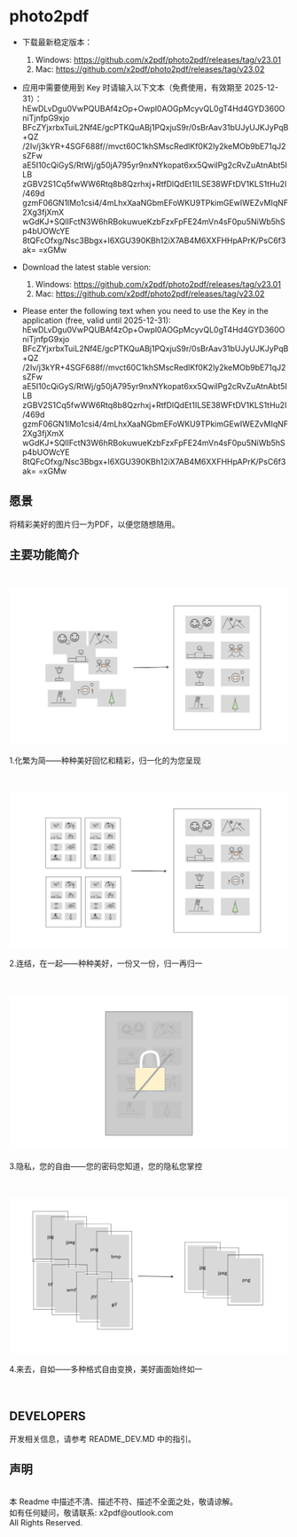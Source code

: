 # photo2pdf

* 下载最新稳定版本：
    1. Windows: https://github.com/x2pdf/photo2pdf/releases/tag/v23.01
    2. Mac: https://github.com/x2pdf/photo2pdf/releases/tag/v23.02

* 应用中需要使用到 Key 时请输入以下文本（免费使用，有效期至 2025-12-31）：
  hEwDLvDgu0VwPQUBAf4zOp+Owpl0AOGpMcyvQL0gT4Hd4GYD360OniTjnfpG9xjo
  BFcZYjxrbxTuiL2Nf4E/gcPTKQuABj1PQxjuS9r/0sBrAav31bUJyUJKJyPqB+QZ
  /2Iv/j3kYR+4SGF688f//mvct60C1khSMscRedlKf0K2ly2keMOb9bE71qJ2sZFw
  aE5I10cQiGyS/RtWj/g50jA795yr9nxNYkopat6xx5QwilPg2cRvZuAtnAbt5ILB
  zGBV2S1Cq5fwWW6Rtq8b8Qzrhxj+RtfDlQdEt1ILSE38WFtDV1KLS1tHu2l/469d
  gzmF06GN1lMo1csi4/4mLhxXaaNGbmEFoWKU9TPkimGEwIWEZvMIqNF2Xg3fjXmX
  wGdKJ+SQlIFctN3W6hRBokuwueKzbFzxFpFE24mVn4sF0pu5NiWb5hSp4bUOWcYE
  8tQFcOfxg/Nsc3Bbgx+l6XGU390KBh12iX7AB4M6XXFHHpAPrK/PsC6f3ak=
  =xGMw

  
* Download the latest stable version:
    1. Windows: https://github.com/x2pdf/photo2pdf/releases/tag/v23.01
    2. Mac: https://github.com/x2pdf/photo2pdf/releases/tag/v23.02

* Please enter the following text when you need to use the Key in the application (free, valid until 2025-12-31):
  hEwDLvDgu0VwPQUBAf4zOp+Owpl0AOGpMcyvQL0gT4Hd4GYD360OniTjnfpG9xjo
  BFcZYjxrbxTuiL2Nf4E/gcPTKQuABj1PQxjuS9r/0sBrAav31bUJyUJKJyPqB+QZ
  /2Iv/j3kYR+4SGF688f//mvct60C1khSMscRedlKf0K2ly2keMOb9bE71qJ2sZFw
  aE5I10cQiGyS/RtWj/g50jA795yr9nxNYkopat6xx5QwilPg2cRvZuAtnAbt5ILB
  zGBV2S1Cq5fwWW6Rtq8b8Qzrhxj+RtfDlQdEt1ILSE38WFtDV1KLS1tHu2l/469d
  gzmF06GN1lMo1csi4/4mLhxXaaNGbmEFoWKU9TPkimGEwIWEZvMIqNF2Xg3fjXmX
  wGdKJ+SQlIFctN3W6hRBokuwueKzbFzxFpFE24mVn4sF0pu5NiWb5hSp4bUOWcYE
  8tQFcOfxg/Nsc3Bbgx+l6XGU390KBh12iX7AB4M6XXFHHpAPrK/PsC6f3ak=
  =xGMw


## 愿景

将精彩美好的图片归一为PDF，以便您随想随用。

## 主要功能简介

<br/>

![avatar](asset/gene.png)

1.化繁为简——种种美好回忆和精彩，归一化的为您呈现
<br/><br/><br/>

![avatar](asset/merge.png)

2.连结，在一起——种种美好，一份又一份，归一再归一
<br/><br/><br/>

![avatar](asset/encrypt.png)

3.隐私，您的自由——您的密码您知道，您的隐私您掌控
<br/><br/><br/>

![avatar](asset/transform.png)

4.来去，自如——多种格式自由变换，美好画面始终如一
<br/><br/><br/>


## DEVELOPERS
开发相关信息，请参考 README_DEV.MD 中的指引。

## 声明

<br/>
本 Readme 中描述不清、描述不符、描述不全面之处，敬请谅解。<br/>
如有任何疑问，敬请联系: x2pdf@outlook.com<br/>
All Rights Reserved.
